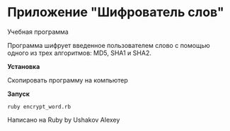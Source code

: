 # Приложение "Шифрователь слов"

Учебная программа

Программа шифрует введенное пользователем слово с помощью одного из трех алгоритмов: MD5, SHA1 и SHA2.

**Установка**

Скопировать программу на компьютер

**Запуск**
```
ruby encrypt_word.rb
```

Написано на Ruby by Ushakov Alexey
